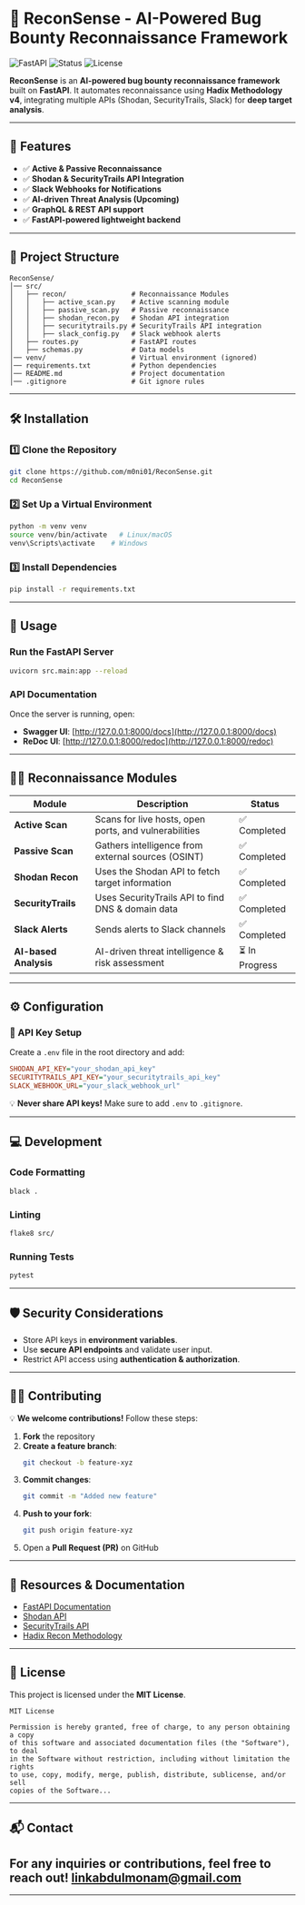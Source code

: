 # 🚀 ReconSense - AI-Powered Bug Bounty Reconnaissance Framework

![FastAPI](https://img.shields.io/badge/FastAPI-Framework-blue.svg) ![Status](https://img.shields.io/badge/Status-Active-green) ![License](https://img.shields.io/badge/License-MIT-blue)

**ReconSense** is an **AI-powered bug bounty reconnaissance framework** built on **FastAPI**. It automates reconnaissance using **Hadix Methodology v4**, integrating multiple APIs (Shodan, SecurityTrails, Slack) for **deep target analysis**.

---

## 📌 Features

- ✅ **Active & Passive Reconnaissance**
- ✅ **Shodan & SecurityTrails API Integration**
- ✅ **Slack Webhooks for Notifications**
- ✅ **AI-driven Threat Analysis (Upcoming)**
- ✅ **GraphQL & REST API support**
- ✅ **FastAPI-powered lightweight backend**

---

## 📂 Project Structure

```
ReconSense/
│── src/
│   ├── recon/                # Reconnaissance Modules
│   │   ├── active_scan.py    # Active scanning module
│   │   ├── passive_scan.py   # Passive reconnaissance
│   │   ├── shodan_recon.py   # Shodan API integration
│   │   ├── securitytrails.py # SecurityTrails API integration
│   │   ├── slack_config.py   # Slack webhook alerts
│   ├── routes.py             # FastAPI routes
│   ├── schemas.py            # Data models
│── venv/                     # Virtual environment (ignored)
│── requirements.txt          # Python dependencies
│── README.md                 # Project documentation
│── .gitignore                # Git ignore rules
```

---

## 🛠️ Installation

### 1️⃣ Clone the Repository

```bash
git clone https://github.com/m0ni01/ReconSense.git
cd ReconSense
```

### 2️⃣ Set Up a Virtual Environment

```bash
python -m venv venv
source venv/bin/activate   # Linux/macOS
venv\Scripts\activate    # Windows
```

### 3️⃣ Install Dependencies

```bash
pip install -r requirements.txt
```

---

## 🚀 Usage

### Run the FastAPI Server

```bash
uvicorn src.main:app --reload
```

### API Documentation

Once the server is running, open:

- **Swagger UI**: [http://127.0.0.1:8000/docs](http://127.0.0.1:8000/docs)
- **ReDoc UI**: [http://127.0.0.1:8000/redoc](http://127.0.0.1:8000/redoc)

---

## 🕵️‍♂️ Reconnaissance Modules

| Module             | Description                                  | Status |
|--------------------|----------------------------------------------|--------|
| **Active Scan**    | Scans for live hosts, open ports, and vulnerabilities | ✅ Completed |
| **Passive Scan**   | Gathers intelligence from external sources (OSINT) | ✅ Completed |
| **Shodan Recon**   | Uses the Shodan API to fetch target information | ✅ Completed |
| **SecurityTrails** | Uses SecurityTrails API to find DNS & domain data | ✅ Completed |
| **Slack Alerts**   | Sends alerts to Slack channels | ✅ Completed |
| **AI-based Analysis** | AI-driven threat intelligence & risk assessment | ⏳ In Progress |

---

## ⚙️ Configuration

### 🔑 API Key Setup

Create a `.env` file in the root directory and add:

```ini
SHODAN_API_KEY="your_shodan_api_key"
SECURITYTRAILS_API_KEY="your_securitytrails_api_key"
SLACK_WEBHOOK_URL="your_slack_webhook_url"
```

💡 **Never share API keys!** Make sure to add `.env` to `.gitignore`.

---

## 💻 Development

### Code Formatting

```bash
black .
```

### Linting

```bash
flake8 src/
```

### Running Tests

```bash
pytest
```

---

## 🛡️ Security Considerations

- Store API keys in **environment variables**.
- Use **secure API endpoints** and validate user input.
- Restrict API access using **authentication & authorization**.

---

## 👨‍💻 Contributing

💡 **We welcome contributions!** Follow these steps:

1. **Fork** the repository  
2. **Create a feature branch**:  
   ```bash
   git checkout -b feature-xyz
   ```
3. **Commit changes**:  
   ```bash
   git commit -m "Added new feature"
   ```
4. **Push to your fork**:  
   ```bash
   git push origin feature-xyz
   ```
5. Open a **Pull Request (PR)** on GitHub

---

## 🔗 Resources & Documentation

- [FastAPI Documentation](https://fastapi.tiangolo.com/)
- [Shodan API](https://developer.shodan.io/)
- [SecurityTrails API](https://docs.securitytrails.com/)
- [Hadix Recon Methodology](https://github.com/jhaddix/)

---

## 📜 License

This project is licensed under the **MIT License**.

```
MIT License

Permission is hereby granted, free of charge, to any person obtaining a copy
of this software and associated documentation files (the "Software"), to deal
in the Software without restriction, including without limitation the rights
to use, copy, modify, merge, publish, distribute, sublicense, and/or sell
copies of the Software...
```

---

## 📬 Contact

For any inquiries or contributions, feel free to reach out!
linkabdulmonam@gmail.com
---



---



